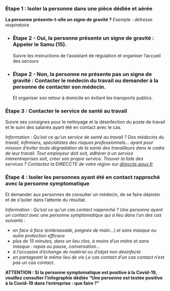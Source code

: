 ### Étape 1&nbsp;: Isoler la personne dans une pièce dédiée et aérée

**La personne présente-t-elle un signe de gravité&nbsp;?**
*Exemple&nbsp;: détresse respiratoire*

- <h3>Étape 2 - Oui, la personne présente un signe de gravité&nbsp;: Appeler le Samu (15).</h3> Suivre les instructions de l’assistant de régulation et organiser l’accueil des secours
- <h3>Étape 2 - Non, la personne ne présente pas un signe de gravité&nbsp;: Contacter le médecin du travail ou demander à la personne de contacter son médecin.</h3> Et organiser son retour à domicile en évitant les transports publics.

### Étape 3&nbsp;: Contacter le service de santé au travail

Suivre ses consignes pour le nettoyage et la désinfection du poste de travail et le suivi des salariés ayant été en contact avec le cas.

*Information&nbsp;: Qu’est ce qu’un service de santé au travail&nbsp;? Des médecins du travail, infirmiers, spécialistes des risques professionnels… ayant pour mission d’éviter toute dégradation de la santé des travailleurs dans le cadre de leur travail. Tout employeur doit soit, adhérer à un service interentreprises soit, créer son propre service.*
*Trouver la liste des services&nbsp;? Contactez la DIRECCTE de votre région sur <a href="http://direccte.gouv.fr/" rel="noopener noreferrer" target="_blank">direccte.gouv.fr</a>*

### Étape 4&nbsp;: Isoler les personnes ayant été en contact rapproché avec la personne symptomatique

Et demander aux personnes de consulter un médecin, de se faire dépister et de s’isoler dans l’attente du résultat.

*Information&nbsp;: Qu’est ce qu’un cas contact rapproché&nbsp;? Une personne ayant un contact avec une personne symptomatique qui a lieu dans l’un des cas suivants&nbsp;:*
- *en face à face (embrassade, poignée de main…) et sans masque ou autre protection efficace*
- *plus de 15 minutes, dans un lieu clos, à moins d’un mètre et sans masque&nbsp;: repas ou pause, conversation…*
- *à l’occasion d’échange de matériel ou d’objet non désinfecté*
- *en partageant le même lieu de vie*
*Le cas contact d’un cas contact n’est pas un cas contact.*


**ATTENTION&nbsp;: Si la personne symptomatique est positive à la Covid-19, veuillez consulter l’infographie dédiée “Une personne est testée positive à la Covid-19 dans l’entreprise&nbsp;: que faire&nbsp;?”**
